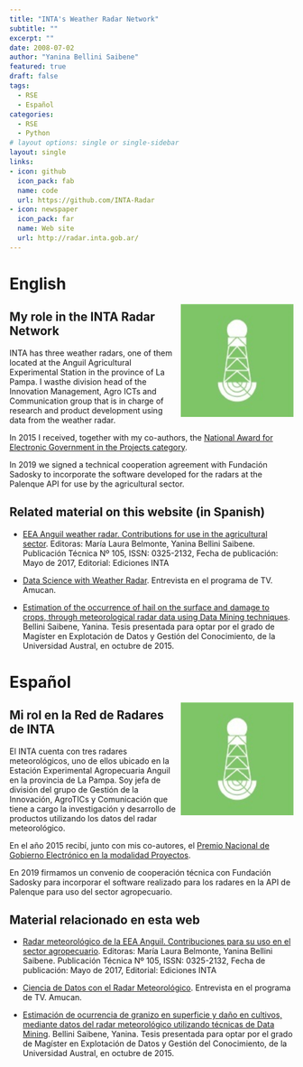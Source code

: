 ```yaml
---
title: "INTA's Weather Radar Network"
subtitle: ""
excerpt: ""
date: 2008-07-02
author: "Yanina Bellini Saibene"
featured: true
draft: false
tags:
  - RSE
  - Español
categories:
  - RSE
  - Python
# layout options: single or single-sidebar
layout: single
links:
- icon: github
  icon_pack: fab
  name: code
  url: https://github.com/INTA-Radar
- icon: newspaper
  icon_pack: far
  name: Web site
  url: http://radar.inta.gob.ar/
---
```


# English

<img src='featured.jpg' align="right" height="200" alt='RADAR Meteo Logo'/>

## My role in the INTA Radar Network

INTA has three weather radars, one of them located at the Anguil Agricultural Experimental Station in the province of La Pampa. I wasthe division head of the Innovation Management, Agro ICTs and Communication group that is in charge of research and product development using data from the weather radar.

In 2015 I received, together with my co-authors, the [National Award for Electronic Government in the Projects category](https://inta.gob.ar/documentos/hacia-una-arquitectura-de-procesamiento-de-datos-del-radar-meteorologico-de-inta-anguil-1).

In 2019 we signed a technical cooperation agreement with Fundación Sadosky to incorporate the software developed for the radars at the Palenque API for use by the agricultural sector.

## Related material on this website (in Spanish)

* [EEA Anguil weather radar. Contributions for use in the agricultural sector](/project/radar/). Editoras: María Laura Belmonte, Yanina Bellini Saibene. Publicación Técnica Nº 105, ISSN: 0325-2132, Fecha de publicación: Mayo de 2017, Editorial: Ediciones INTA

* [Data Science with Weather Radar](https://www.youtube.com/watch?v=JUBySmXqwc4). Entrevista en el programa de TV. Amucan.

* [Estimation of the occurrence of hail on the surface and damage to crops, through meteorological radar data using Data Mining techniques](https://repositorio.inta.gob.ar/handle/20.500.12123/5443). Bellini Saibene, Yanina.  Tesis presentada para optar por el grado de Magíster en Explotación de Datos y Gestión del Conocimiento, de la Universidad Austral, en octubre de 2015. 


# Español

<img src='featured.jpg' align="right" height="200" alt='RADAR Meteo Logo'/>

## Mi rol en la Red de Radares de INTA

El INTA cuenta con tres radares meteorológicos, uno de ellos ubicado en la Estación Experimental Agropecuaria Anguil en la provincia de La Pampa.  Soy jefa de división del grupo de Gestión de la Innovación, AgroTICs y Comunicación que tiene a cargo la investigación y desarrollo de productos utilizando los datos del radar meteorológico.

En el año 2015 recibí, junto con mis co-autores, el [Premio Nacional de Gobierno Electrónico en la modalidad Proyectos](https://inta.gob.ar/documentos/hacia-una-arquitectura-de-procesamiento-de-datos-del-radar-meteorologico-de-inta-anguil-1).

En 2019 firmamos un convenio de cooperación técnica con Fundación Sadosky para incorporar el software realizado para los radares en la API de Palenque para uso del sector agropecuario.

## Material relacionado en esta web

* [Radar meteorológico de la EEA Anguil. Contribuciones para su uso en el sector agropecuario](/project/radar/). Editoras: María Laura Belmonte, Yanina Bellini Saibene. Publicación Técnica Nº 105, ISSN: 0325-2132, Fecha de publicación: Mayo de 2017, Editorial: Ediciones INTA

* [Ciencia de Datos con el Radar Meteorológico](https://www.youtube.com/watch?v=JUBySmXqwc4). Entrevista en el programa de TV. Amucan.

* [Estimación de ocurrencia de granizo en superficie y daño en cultivos, mediante datos del radar meteorológico utilizando técnicas de Data Mining](https://repositorio.inta.gob.ar/handle/20.500.12123/5443). Bellini Saibene, Yanina.  Tesis presentada para optar por el grado de Magíster en Explotación de Datos y Gestión del Conocimiento, de la Universidad Austral, en octubre de 2015. 